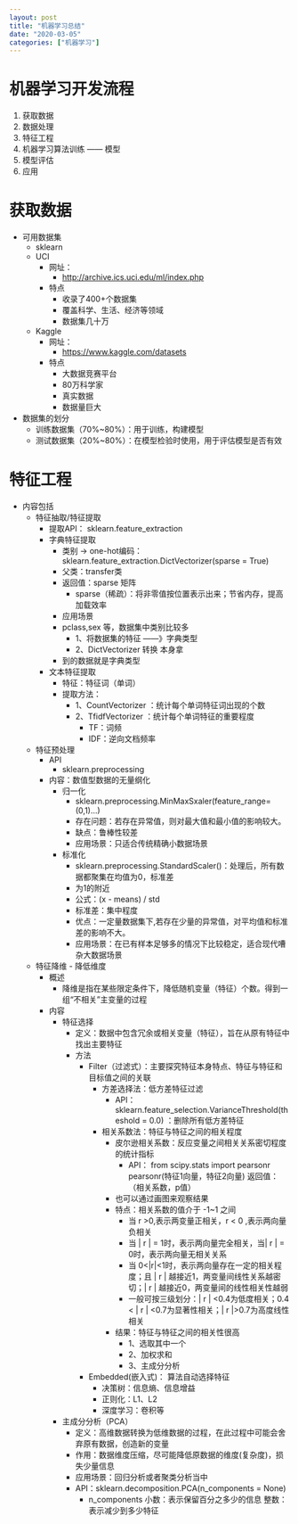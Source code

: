 ```yaml
---
layout: post
title: "机器学习总结"
date: "2020-03-05"
categories: ["机器学习"]
---
```


# 机器学习开发流程

1. 获取数据
2. 数据处理
3. 特征工程
4. 机器学习算法训练 —— 模型
5. 模型评估
6. 应用

# 获取数据

- 可用数据集
    - sklearn
    - UCI
        - 网址：
            - http://archive.ics.uci.edu/ml/index.php
        - 特点
            - 收录了400+个数据集
            - 覆盖科学、生活、经济等领域
            - 数据集几十万
    - Kaggle
        - 网址：
            - https://www.kaggle.com/datasets
        - 特点
            - 大数据竞赛平台
            - 80万科学家
            - 真实数据
            - 数据量巨大
- 数据集的划分
    - 训练数据集（70%~80%）：用于训练，构建模型
    - 测试数据集（20%~80%）：在模型检验时使用，用于评估模型是否有效

# 特征工程

- 内容包括
    - 特征抽取/特征提取
        - 提取API： sklearn.feature\_extraction
        - 字典特征提取
            - 类别 -> one-hot编码：sklearn.feature\_extraction.DictVectorizer(sparse = True)
            - 父类：transfer类
            - 返回值：sparse 矩阵
                - sparse（稀疏）：将非零值按位置表示出来；节省内存，提高加载效率
            - 应用场景
            - pclass,sex 等，数据集中类别比较多
                - 1、将数据集的特征 ——》字典类型
                - 2、DictVectorizer 转换 本身拿
            - 到的数据就是字典类型
        - 文本特征提取
            - 特征：特征词（单词）
            - 提取方法：
                - 1、CountVectorizer ：统计每个单词特征词出现的个数
                - 2、TfidfVectorizer ：统计每个单词特征的重要程度
                    - TF：词频
                    - IDF：逆向文档频率
    - 特征预处理
        - API
            - sklearn.preprocessing
        - 内容：数值型数据的无量纲化
            - 归一化
                - sklearn.preprocessing.MinMaxSxaler(feature\_range=(0,1)…)
                - 存在问题：若存在异常值，则对最大值和最小值的影响较大。
                - 缺点：鲁棒性较差
                - 应用场景：只适合传统精确小数据场景
            - 标准化
                - sklearn.preprocessing.StandardScaler()：处理后，所有数据都聚集在均值为0，标准差
                - 为1的附近
                - 公式：(x - means) / std
                - 标准差：集中程度
                - 优点：一定量数据集下,若存在少量的异常值，对平均值和标准差的影响不大。
                - 应用场景：在已有样本足够多的情况下比较稳定，适合现代嘈杂大数据场景
    - 特征降维 - 降低维度
        - 概述
            - 降维是指在某些限定条件下，降低随机变量（特征）个数。得到一组“不相关”主变量的过程
        - 内容
            - 特征选择
                - 定义：数据中包含冗余或相关变量（特征），旨在从原有特征中找出主要特征
                - 方法
                    - Filter（过滤式）：主要探究特征本身特点、特征与特征和目标值之间的关联
                        - 方差选择法：低方差特征过滤
                            - API：sklearn.feature\_selection.VarianceThreshold(theshold = 0.0) ：删除所有低方差特征
                        - 相关系数法：特征与特征之间的相关程度
                            - 皮尔逊相关系数：反应变量之间相关关系密切程度的统计指标
                                - API： from scipy.stats import pearsonr pearsonr(特征1向量，特征2向量) 返回值：（相关系数，p值）
                            - 也可以通过画图来观察结果
                            - 特点：相关系数的值介于 -1~1 之间
                                - 当 r >0,表示两变量正相关，r < 0 ,表示两向量负相关
                                - 当 | r | = 1时，表示两向量完全相关，当| r | = 0时，表示两向量无相关关系
                                - 当 0<|r|<1时，表示两向量存在一定的相关程度；且 | r | 越接近1，两变量间线性关系越密切；| r | 越接近0，两变量间的线性相关性越弱
                                - 一般可按三级划分：| r | <0.4为低度相关；0.4 < | r | <0.7为显著性相关；| r |>0.7为高度线性相关
                            - 结果：特征与特征之间的相关性很高
                                - 1、选取其中一个
                                - 2、加权求和
                                - 3、主成分分析
                    - Embedded(嵌入式)： 算法自动选择特征
                        - 决策树：信息熵、信息增益
                        - 正则化：L1、L2
                        - 深度学习：卷积等
            - 主成分分析（PCA）
                - 定义：高维数据转换为低维数据的过程，在此过程中可能会舍弃原有数据，创造新的变量
                - 作用：数据维度压缩，尽可能降低原数据的维度(复杂度)，损失少量信息
                - 应用场景：回归分析或者聚类分析当中
                - API：sklearn.decomposition.PCA(n\_components = None)
                    - n\_components 小数：表示保留百分之多少的信息 整数：表示减少到多少特征
